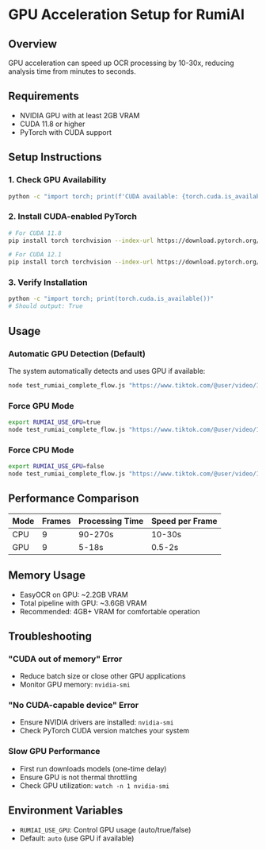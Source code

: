 # GPU Acceleration Setup for RumiAI

## Overview
GPU acceleration can speed up OCR processing by 10-30x, reducing analysis time from minutes to seconds.

## Requirements
- NVIDIA GPU with at least 2GB VRAM
- CUDA 11.8 or higher
- PyTorch with CUDA support

## Setup Instructions

### 1. Check GPU Availability
```bash
python -c "import torch; print(f'CUDA available: {torch.cuda.is_available()}'); print(f'GPU: {torch.cuda.get_device_name(0) if torch.cuda.is_available() else "None"}')"
```

### 2. Install CUDA-enabled PyTorch
```bash
# For CUDA 11.8
pip install torch torchvision --index-url https://download.pytorch.org/whl/cu118

# For CUDA 12.1
pip install torch torchvision --index-url https://download.pytorch.org/whl/cu121
```

### 3. Verify Installation
```bash
python -c "import torch; print(torch.cuda.is_available())"
# Should output: True
```

## Usage

### Automatic GPU Detection (Default)
The system automatically detects and uses GPU if available:
```bash
node test_rumiai_complete_flow.js "https://www.tiktok.com/@user/video/123"
```

### Force GPU Mode
```bash
export RUMIAI_USE_GPU=true
node test_rumiai_complete_flow.js "https://www.tiktok.com/@user/video/123"
```

### Force CPU Mode
```bash
export RUMIAI_USE_GPU=false
node test_rumiai_complete_flow.js "https://www.tiktok.com/@user/video/123"
```

## Performance Comparison

| Mode | Frames | Processing Time | Speed per Frame |
|------|--------|----------------|-----------------|
| CPU  | 9      | 90-270s        | 10-30s         |
| GPU  | 9      | 5-18s          | 0.5-2s         |

## Memory Usage
- EasyOCR on GPU: ~2.2GB VRAM
- Total pipeline with GPU: ~3.6GB VRAM
- Recommended: 4GB+ VRAM for comfortable operation

## Troubleshooting

### "CUDA out of memory" Error
- Reduce batch size or close other GPU applications
- Monitor GPU memory: `nvidia-smi`

### "No CUDA-capable device" Error
- Ensure NVIDIA drivers are installed: `nvidia-smi`
- Check PyTorch CUDA version matches your system

### Slow GPU Performance
- First run downloads models (one-time delay)
- Ensure GPU is not thermal throttling
- Check GPU utilization: `watch -n 1 nvidia-smi`

## Environment Variables
- `RUMIAI_USE_GPU`: Control GPU usage (auto/true/false)
- Default: `auto` (use GPU if available)